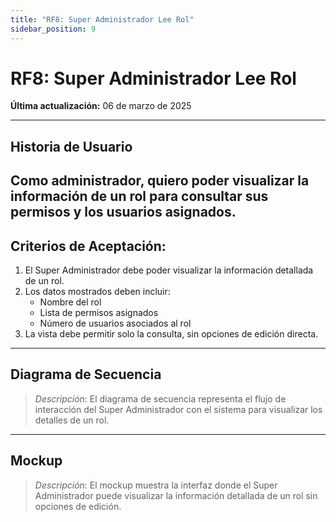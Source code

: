 ```yaml
---
title: "RF8: Super Administrador Lee Rol"  
sidebar_position: 9
---
```


# RF8: Super Administrador Lee Rol  

**Última actualización:** 06 de marzo de 2025  

---

## Historia de Usuario  
Como administrador, quiero poder visualizar la información de un rol para consultar sus permisos y los usuarios asignados.
---

## **Criterios de Aceptación:**  

1. El Super Administrador debe poder visualizar la información detallada de un rol.  
2. Los datos mostrados deben incluir:  
   - Nombre del rol  
   - Lista de permisos asignados  
   - Número de usuarios asociados al rol  
3. La vista debe permitir solo la consulta, sin opciones de edición directa.  

---

## **Diagrama de Secuencia**  

> *Descripción*: El diagrama de secuencia representa el flujo de interacción del Super Administrador con el sistema para visualizar los detalles de un rol.  

---

## **Mockup**  

> *Descripción*: El mockup muestra la interfaz donde el Super Administrador puede visualizar la información detallada de un rol sin opciones de edición.  
